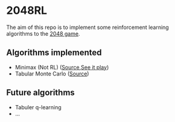 # 2048RL
The aim of this repo is to implement some reinforcement learning algorithms to the [2048 game](https://gabrielecirulli.github.io/2048/).

## Algorithms implemented
- Minimax (Not RL) ([Source](https://github.com/seb5666/2048),[See it play](http://seb5666.github.io/2048/))
- Tabular Monte Carlo ([Source](./monte_carlo.py))


## Future algorithms
- Tabuler q-learning
- ...
